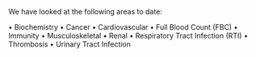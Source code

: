 


We have looked at the following areas to date:

•	Biochemistry
•	Cancer
•	Cardiovascular 
•	Full Blood Count (FBC)
•	Immunity
•	Musculoskeletal
•	Renal
•	Respiratory Tract Infection (RTI) 
•	Thrombosis
•	Urinary Tract Infection

